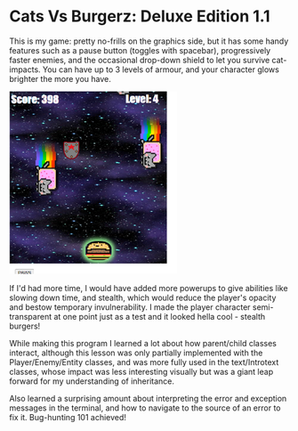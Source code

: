 # Cats Vs Burgerz: Deluxe Edition 1.1

This is my game: pretty no-frills on the graphics side, but it has some handy features such as a pause button (toggles with spacebar), progressively faster enemies, and the occasional drop-down shield to let you survive cat-impacts. You can have up to 3 levels of armour, and your character glows brighter the more you have.

<img src="images/action-shot.png" style="width: 60%;">

If I'd had more time, I would have added more powerups to give abilities like slowing down time, and stealth, which would reduce the player's opacity and bestow temporary invulnerability. I made the player character semi-transparent at one point just as a test and it looked hella cool - stealth burgers!

While making this program I learned a lot about how parent/child classes interact, although this lesson was only partially implemented with the Player/Enemy/Entity classes, and was more fully used in the text/Introtext classes, whose impact was less interesting visually but was a giant leap forward for my understanding of inheritance.

Also learned a surprising amount about interpreting the error and exception messages in the terminal, and how to navigate to the source of an error to fix it. Bug-hunting 101 achieved!
